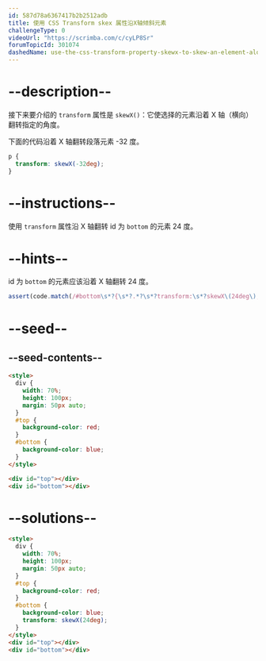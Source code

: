 ```yaml
---
id: 587d78a6367417b2b2512adb
title: 使用 CSS Transform skex 属性沿X轴倾斜元素
challengeType: 0
videoUrl: "https://scrimba.com/c/cyLP8Sr"
forumTopicId: 301074
dashedName: use-the-css-transform-property-skewx-to-skew-an-element-along-the-x-axis
---
```


# --description--

接下来要介绍的 `transform` 属性是 `skewX()`：它使选择的元素沿着 X 轴（横向）翻转指定的角度。

下面的代码沿着 X 轴翻转段落元素 -32 度。

```css
p {
  transform: skewX(-32deg);
}
```

# --instructions--

使用 `transform` 属性沿 X 轴翻转 id 为 `bottom` 的元素 24 度。

# --hints--

id 为 `bottom` 的元素应该沿着 X 轴翻转 24 度。

```js
assert(code.match(/#bottom\s*?{\s*?.*?\s*?transform:\s*?skewX\(24deg\);/g));
```

# --seed--

## --seed-contents--

```html
<style>
  div {
    width: 70%;
    height: 100px;
    margin: 50px auto;
  }
  #top {
    background-color: red;
  }
  #bottom {
    background-color: blue;
  }
</style>

<div id="top"></div>
<div id="bottom"></div>
```

# --solutions--

```html
<style>
  div {
    width: 70%;
    height: 100px;
    margin: 50px auto;
  }
  #top {
    background-color: red;
  }
  #bottom {
    background-color: blue;
    transform: skewX(24deg);
  }
</style>
<div id="top"></div>
<div id="bottom"></div>
```
